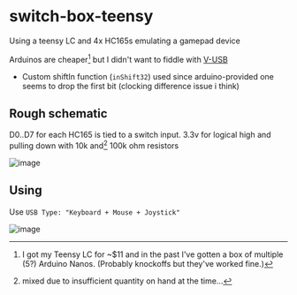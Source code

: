 # switch-box-teensy

Using a teensy LC and 4x HC165s
emulating a gamepad device

Arduinos are cheaper[^1] but I didn't want to fiddle with [V-USB](https://www.obdev.at/products/vusb/index.html)

* Custom shiftIn function (`inShift32`) used since arduino-provided one seems to drop the first bit (clocking difference issue i think)


Rough schematic
----

D0..D7 for each HC165 is tied to a switch input. 3.3v for logical high and pulling down with 10k and[^2] 100k ohm resistors

![image](https://user-images.githubusercontent.com/2228057/157795084-ae7e29f5-5b62-4bdb-a68c-dcb28353325c.png)

Using
----

Use `USB Type: "Keyboard + Mouse + Joystick"`

![image](https://user-images.githubusercontent.com/2228057/157785393-04cdb5fe-4c3a-412a-a831-1fd90b5592cb.png)

[^1]: I got my Teensy LC for ~$11 and in the past I've gotten a box of multiple (5?) Arduino Nanos. (Probably knockoffs but they've worked fine.)
[^2]: mixed due to insufficient quantity on hand at the time...
